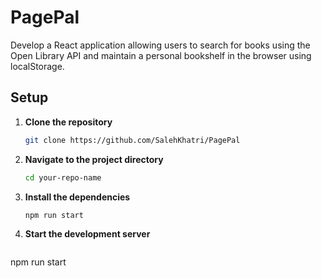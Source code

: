 # PagePal

Develop a React application allowing users to search for books using the Open Library API and maintain a personal bookshelf in the browser using localStorage.


## Setup

1. **Clone the repository**

   ```bash
   git clone https://github.com/SalehKhatri/PagePal

2. **Navigate to the project directory**

   ```bash
   cd your-repo-name


3. **Install the dependencies**

   ```bash
   npm run start


4. **Start the development server**

   ```bash
  npm run start
